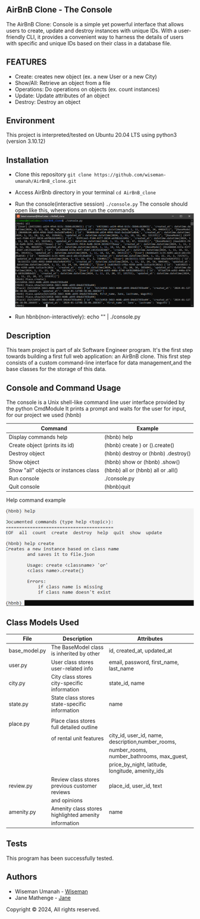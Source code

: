 ## AirBnB Clone - The Console
The AirBnB Clone: Console is a simple yet powerful interface that allows users to create, update and destroy instances with unique IDs. With a user-friendly CLI, it provides a convenient way to harness the details of users with specific and unique IDs based on their class in a database file.

## FEATURES
* Create: creates new object (ex. a new User or a new City)
* Show/All: Retrieve an object from a file
* Operations: Do operations on objects (ex. count instances)
* Update: Update attributes of an object
* Destroy: Destroy an object

## Environment
This project is interpreted/tested on Ubuntu 20.04 LTS using python3 (version 3.10.12)

## Installation
* Clone this repository
``git clone https://github.com/wiseman-umanah/AirBnB_clone.git``

* Access AirBnb directory in your terminal
``cd AirBnB_clone``

* Run the console(interactive session)
``./console.py``
The console should open like this, where you can run the commands
![console log](image.png)

* Run hbnb(non-interactively): echo "<command>" | ./console.py

## Description
 This team project is part of alx  Software Engineer program. It's the first step towards building a first full web application: an AirBnB clone.
 This first step consists of a custom command-line interface for data management,and the base classes for the storage of this data.

## Console and Command Usage
The console is a Unix shell-like command line user interface provided by the python CmdModule It prints a prompt and waits for the user for input, for our project we used (hbnb)

| Command | Example   |
| ------- | --------- |
|Display commands help| (hbnb) help <command>             
|Create object (prints its id)	      | (hbnb) create <class>) or (<class>).create()|
|Destroy object	                      | (hbnb) destroy <class> <id> or (hbnb) <class>.destroy(<id>)                  |
|Show object                          | (hbnb) show <class> <id> or (hbnb) <class>.show(<id>)                        |
|Show "all" objects or instances class|	(hbnb) all or (hbnb) all <class> or <class>.all()                                             |
|Run console	                      | ./console.py                                                                 |
|Quit console                         | (hbnb)quit                                                                   |

Help command example

![help-com](image-1.png)

## Class Models Used

|  File	            |  Description  |   Attributes  |
|-----------------  | ------------- | ------------  |
| base_model.py     |The BaseModel class is inherited by other |id, created_at, updated_at |
|user.py            |User class stores user-related info          |email, password, first_name, last_name |
|city.py	    |City class stores city-specific information  |state_id, name |
|state.py	    |State class stores state-specific information|	name                                            |
|                   |                                             |                                                     |
|place.py	    |Place class stores full detailed outline     |                                                     |
|                   |of rental unit features	                  |city_id, user_id, name, description,number_rooms,    |
|                   |                                             |number_rooms, number_bathrooms, max_guest,           |
|                   |                                             |price_by_night, latitude, longitude, amenity_ids     |
|review.py          |Review class stores previous customer reviews|place_id, user_id, text                              |                  
|                   |and opinions                                 |                                                     |
|amenity.py         |Amenity class stores highlighted amenity     | name                                                |
|                   |information                                  |                                                     |

## Tests
This program has been successfully tested.

## Authors

* Wiseman Umanah  - [Wiseman](https://github.com/wiseman-umanah)
* Jane Mathenge - [Jane](https://github.com/codingbot995)
 
Copyright © 2024, All rights reserved.
